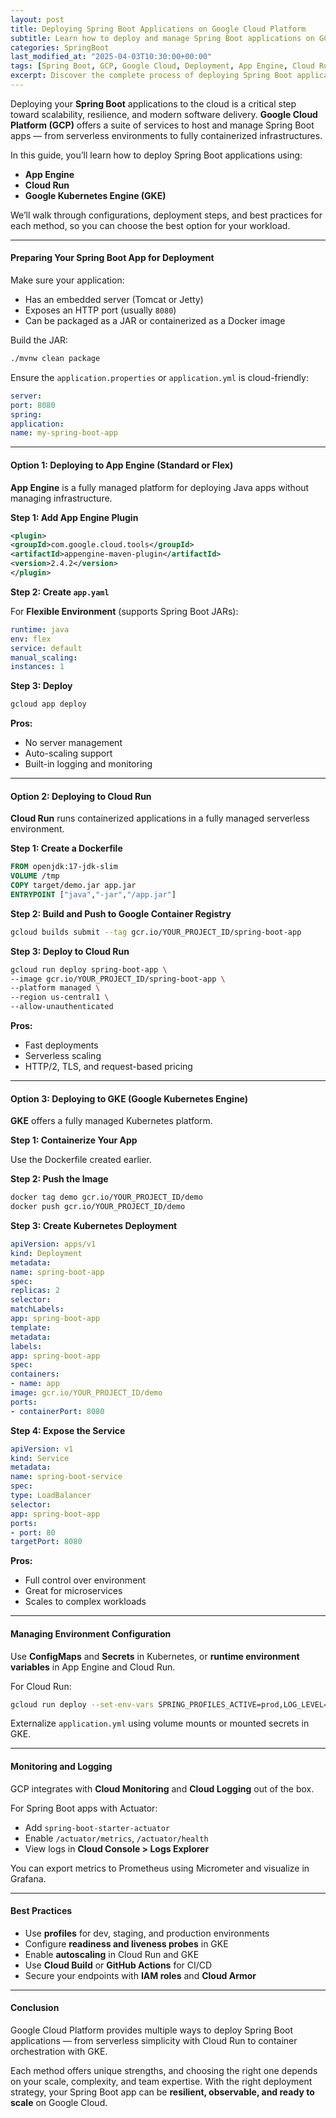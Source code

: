 ```yaml
---
layout: post
title: Deploying Spring Boot Applications on Google Cloud Platform
subtitle: Learn how to deploy and manage Spring Boot applications on GCP using App Engine, Cloud Run, and GKE
categories: SpringBoot
last_modified_at: "2025-04-03T10:30:00+00:00"
tags: [Spring Boot, GCP, Google Cloud, Deployment, App Engine, Cloud Run, Kubernetes, DevOps]
excerpt: Discover the complete process of deploying Spring Boot applications on Google Cloud Platform. This guide covers App Engine, Cloud Run, Kubernetes, and best practices for cloud-native deployment.
---
```

Deploying your **Spring Boot** applications to the cloud is a critical step toward scalability, resilience, and modern software delivery. **Google Cloud Platform (GCP)** offers a suite of services to host and manage Spring Boot apps — from serverless environments to fully containerized infrastructures.

In this guide, you’ll learn how to deploy Spring Boot applications using:
- **App Engine**
- **Cloud Run**
- **Google Kubernetes Engine (GKE)**

We’ll walk through configurations, deployment steps, and best practices for each method, so you can choose the best option for your workload.

---

#### Preparing Your Spring Boot App for Deployment

Make sure your application:
- Has an embedded server (Tomcat or Jetty)
- Exposes an HTTP port (usually `8080`)
- Can be packaged as a JAR or containerized as a Docker image

Build the JAR:

```bash
./mvnw clean package
```

Ensure the `application.properties` or `application.yml` is cloud-friendly:

```yml
server:
port: 8080
spring:
application:
name: my-spring-boot-app
```

---

#### Option 1: Deploying to App Engine (Standard or Flex)

**App Engine** is a fully managed platform for deploying Java apps without managing infrastructure.

**Step 1: Add App Engine Plugin**

```xml
<plugin>
<groupId>com.google.cloud.tools</groupId>
<artifactId>appengine-maven-plugin</artifactId>
<version>2.4.2</version>
</plugin>
```

**Step 2: Create `app.yaml`**

For **Flexible Environment** (supports Spring Boot JARs):

```yaml
runtime: java
env: flex
service: default
manual_scaling:
instances: 1
```

**Step 3: Deploy**

```bash
gcloud app deploy
```

**Pros:**
- No server management
- Auto-scaling support
- Built-in logging and monitoring

---

#### Option 2: Deploying to Cloud Run

**Cloud Run** runs containerized applications in a fully managed serverless environment.

**Step 1: Create a Dockerfile**

```Dockerfile
FROM openjdk:17-jdk-slim
VOLUME /tmp
COPY target/demo.jar app.jar
ENTRYPOINT ["java","-jar","/app.jar"]
```

**Step 2: Build and Push to Google Container Registry**

```bash
gcloud builds submit --tag gcr.io/YOUR_PROJECT_ID/spring-boot-app
```

**Step 3: Deploy to Cloud Run**

```bash
gcloud run deploy spring-boot-app \
--image gcr.io/YOUR_PROJECT_ID/spring-boot-app \
--platform managed \
--region us-central1 \
--allow-unauthenticated
```

**Pros:**
- Fast deployments
- Serverless scaling
- HTTP/2, TLS, and request-based pricing

---

#### Option 3: Deploying to GKE (Google Kubernetes Engine)

**GKE** offers a fully managed Kubernetes platform.

**Step 1: Containerize Your App**

Use the Dockerfile created earlier.

**Step 2: Push the Image**

```bash
docker tag demo gcr.io/YOUR_PROJECT_ID/demo
docker push gcr.io/YOUR_PROJECT_ID/demo
```

**Step 3: Create Kubernetes Deployment**

```yml
apiVersion: apps/v1
kind: Deployment
metadata:
name: spring-boot-app
spec:
replicas: 2
selector:
matchLabels:
app: spring-boot-app
template:
metadata:
labels:
app: spring-boot-app
spec:
containers:
- name: app
image: gcr.io/YOUR_PROJECT_ID/demo
ports:
- containerPort: 8080
```

**Step 4: Expose the Service**

```yml
apiVersion: v1
kind: Service
metadata:
name: spring-boot-service
spec:
type: LoadBalancer
selector:
app: spring-boot-app
ports:
- port: 80
targetPort: 8080
```

**Pros:**
- Full control over environment
- Great for microservices
- Scales to complex workloads

---

#### Managing Environment Configuration

Use **ConfigMaps** and **Secrets** in Kubernetes, or **runtime environment variables** in App Engine and Cloud Run.

For Cloud Run:

```bash
gcloud run deploy --set-env-vars SPRING_PROFILES_ACTIVE=prod,LOG_LEVEL=DEBUG
```

Externalize `application.yml` using volume mounts or mounted secrets in GKE.

---

#### Monitoring and Logging

GCP integrates with **Cloud Monitoring** and **Cloud Logging** out of the box.

For Spring Boot apps with Actuator:

- Add `spring-boot-starter-actuator`
- Enable `/actuator/metrics`, `/actuator/health`
- View logs in **Cloud Console > Logs Explorer**

You can export metrics to Prometheus using Micrometer and visualize in Grafana.

---

#### Best Practices

- Use **profiles** for dev, staging, and production environments
- Configure **readiness and liveness probes** in GKE
- Enable **autoscaling** in Cloud Run and GKE
- Use **Cloud Build** or **GitHub Actions** for CI/CD
- Secure your endpoints with **IAM roles** and **Cloud Armor**

---

#### Conclusion

Google Cloud Platform provides multiple ways to deploy Spring Boot applications — from serverless simplicity with Cloud Run to container orchestration with GKE.

Each method offers unique strengths, and choosing the right one depends on your scale, complexity, and team expertise. With the right deployment strategy, your Spring Boot app can be **resilient, observable, and ready to scale** on Google Cloud.
